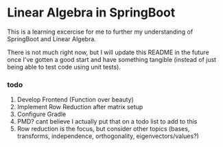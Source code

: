 # Linear Algebra in SpringBoot
This is a learning excercise for me to further my understanding of SpringBoot and Linear Algebra.

There is not much right now, but I will update this README in the future
once I've gotten a good start and have something tangible
(instead of just being able to test code using unit tests).

### todo
1. Develop Frontend (Function over beauty)
2. Implement Row Reduction after matrix setup
3. Configure Gradle
4. PMD? cant believe I actually put that on a todo list to add to this
5. Row reduction is the focus, but consider other topics 
(bases, transforms, independence, orthogonality, eigenvectors/values?)